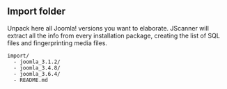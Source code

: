 ## Import folder
Unpack here all Joomla! versions you want to elaborate. JScanner will extract all the info from every installation package, creating the list of SQL files and fingerprinting media files.

```
import/
  - joomla_3.1.2/
  - joomla_3.4.8/
  - joomla_3.6.4/
  - README.md
```
